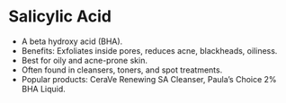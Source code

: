 # Salicylic Acid
- A beta hydroxy acid (BHA).
- Benefits: Exfoliates inside pores, reduces acne, blackheads, oiliness.
- Best for oily and acne-prone skin.
- Often found in cleansers, toners, and spot treatments.
- Popular products: CeraVe Renewing SA Cleanser, Paula’s Choice 2% BHA Liquid.
